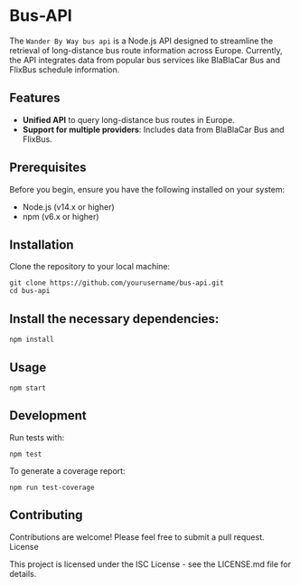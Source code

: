 # Bus-API

The `Wander By Way bus api` is a Node.js API designed to streamline the retrieval of long-distance bus route information across Europe. Currently, the API integrates data from popular bus services like BlaBlaCar Bus and FlixBus schedule information.

## Features

- **Unified API** to query long-distance bus routes in Europe.
- **Support for multiple providers**: Includes data from BlaBlaCar Bus and FlixBus.

## Prerequisites

Before you begin, ensure you have the following installed on your system:
- Node.js (v14.x or higher)
- npm (v6.x or higher)

## Installation

Clone the repository to your local machine:

```
git clone https://github.com/yourusername/bus-api.git
cd bus-api
```

## Install the necessary dependencies:
```
npm install
```
## Usage
```
npm start
```
## Development

Run tests with:
```
npm test
```
To generate a coverage report:
```
npm run test-coverage
```

## Contributing

Contributions are welcome! Please feel free to submit a pull request.
License

This project is licensed under the ISC License - see the LICENSE.md file for details.
